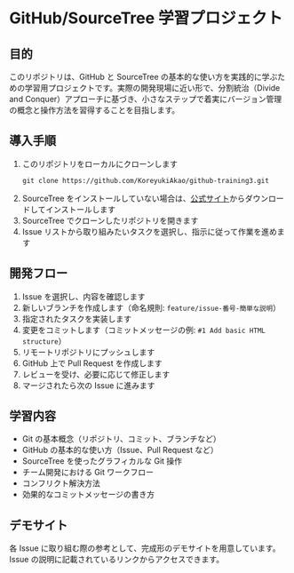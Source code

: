 # GitHub/SourceTree 学習プロジェクト

## 目的
このリポジトリは、GitHub と SourceTree の基本的な使い方を実践的に学ぶための学習用プロジェクトです。実際の開発現場に近い形で、分割統治（Divide and Conquer）アプローチに基づき、小さなステップで着実にバージョン管理の概念と操作方法を習得することを目指します。

## 導入手順
1. このリポジトリをローカルにクローンします
   ```
   git clone https://github.com/KoreyukiAkao/github-training3.git
   ```
2. SourceTree をインストールしていない場合は、[公式サイト](https://www.sourcetreeapp.com/)からダウンロードしてインストールします
3. SourceTree でクローンしたリポジトリを開きます
4. Issue リストから取り組みたいタスクを選択し、指示に従って作業を進めます

## 開発フロー
1. Issue を選択し、内容を確認します
2. 新しいブランチを作成します（命名規則: `feature/issue-番号-簡単な説明`）
3. 指定されたタスクを実装します
4. 変更をコミットします（コミットメッセージの例: `#1 Add basic HTML structure`）
5. リモートリポジトリにプッシュします
6. GitHub 上で Pull Request を作成します
7. レビューを受け、必要に応じて修正します
8. マージされたら次の Issue に進みます

## 学習内容
- Git の基本概念（リポジトリ、コミット、ブランチなど）
- GitHub の基本的な使い方（Issue、Pull Request など）
- SourceTree を使ったグラフィカルな Git 操作
- チーム開発における Git ワークフロー
- コンフリクト解決方法
- 効果的なコミットメッセージの書き方

## デモサイト
各 Issue に取り組む際の参考として、完成形のデモサイトを用意しています。Issue の説明に記載されているリンクからアクセスできます。
